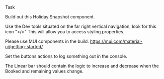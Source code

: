 Task

Build out this Holiday Snapshot component.

Use the Dev tools situated on the far right vertical navigation, look for this icon "</>" This will allow you to access styling properties.

Please use MUI components in the build. https://mui.com/material-ui/getting-started/

Set the buttons actions to log something out in the console.

The Linear bar should contain the logic to increase and decrease when the Booked and remaining values change.